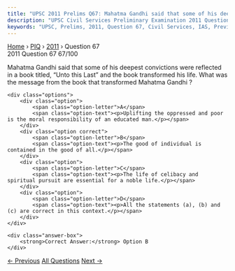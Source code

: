 ```yaml
---
title: "UPSC 2011 Prelims Q67: Mahatma Gandhi said that some of his deepest convictions wer..."
description: "UPSC Civil Services Preliminary Examination 2011 Question 67 with options and answer"
keywords: "UPSC, Prelims, 2011, Question 67, Civil Services, IAS, Previous Year Questions"
---
```


<nav class="breadcrumb">
    <a href="../../">Home</a>
    <span>›</span>
    <a href="../">PIQ</a>
    <span>›</span>
    <a href="./">2011</a>
    <span>›</span>
    <span>Question 67</span>
</nav>

<div class="question-header">
    <div class="question-meta">
        <span class="year-badge">2011</span>
        <span class="question-number">Question 67</span>
        <span class="progress">67/100</span>
    </div>
    <div class="progress-bar">
        <div class="progress-fill" style="width: 67.0%"></div>
    </div>
</div>

<div class="question-content">
    <div class="question-text">
        <p>Mahatma Gandhi said that some of his deepest convictions were reflected in a book titled, “Unto this Last” and the book transformed his life. What was the message from the book that transformed Mahatma Gandhi ?</p>
    </div>
    
    <div class="options">
        <div class="option">
            <span class="option-letter">A</span>
            <span class="option-text"><p>Uplifting the oppressed and poor is the moral responsibility of an educated man.</p></span>
        </div>
        <div class="option correct">
            <span class="option-letter">B</span>
            <span class="option-text"><p>The good of individual is contained in the good of all.</p></span>
        </div>
        <div class="option">
            <span class="option-letter">C</span>
            <span class="option-text"><p>The life of celibacy and spiritual pursuit are essential for a noble life.</p></span>
        </div>
        <div class="option">
            <span class="option-letter">D</span>
            <span class="option-text"><p>All the statements (a), (b) and (c) are correct in this context.</p></span>
        </div>
    </div>

    <div class="answer-box">
        <strong>Correct Answer:</strong> Option B
    </div>
</div>

<div class="question-nav">
    <a href="../q066-a-married-couple-adopted-a-male-child-a-few-years/" class="nav-btn prev">← Previous</a>
    <a href="../" class="nav-btn center">All Questions</a>
    <a href="../q068-with-reference-to-indian-freedom-struggle-usha-meh/" class="nav-btn next">Next →</a>
</div>

